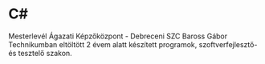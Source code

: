 # C# 
Mesterlevél Ágazati Képzőközpont - Debreceni SZC Baross Gábor Technikumban eltöltött 2 évem alatt készített programok, szoftverfejlesztő- és tesztelő szakon.
